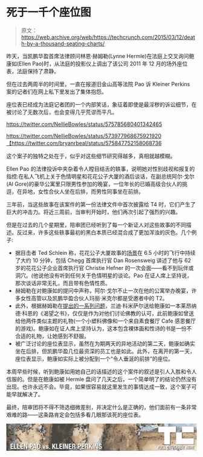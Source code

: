 # 死于一千个座位图 

> 原文：<https://web.archive.org/web/https://techcrunch.com/2015/03/12/death-by-a-thousand-seating-charts/>

昨天，当凯鹏华盈首席法律顾问林恩·赫姆勒(Lynne Hermle)在法庭上交叉询问鲍康如(Ellen Pao)时，从法庭的投影仪上调出了该公司 2011 年 12 月的场外座位表，法庭保持了肃静。

但在过去两周半的时间里，一直在报道旧金山高等法院 Pao 诉 Kleiner Perkins 案的记者们在网上私下里发出了集体抱怨。

座位表已经成为法庭记者团的一个内部笑话，象征着即使是最淫秽的诉讼细节，在被讨论了无数次后，也会变得几乎荒谬而平凡。

https://twitter.com/NellieBowles/status/575785680401342465

https://twitter.com/NellieBowles/status/573977968675921920【https://twitter.com/bryanrbeal/status/575847752158068736 

这个案子的独特之处在于，似乎对这些细节研究得越多，真相就越模糊。

Ellen Pao 的法律投诉中夹杂着令人瞠目结舌的轶事，说明她对性别歧视和报复的指控:在私人飞机上关于色情明星和花花公子大厦的酒后谈话，在副总统阿尔·戈尔(Al Gore)的豪华公寓里只限男性参加的晚宴，一位年长的已婚高级合伙人的挑逗，在异地，女性合伙人坐在后排，而男性同事坐在前排。

三年前，当这些故事在该案件的第一份法律文件中首次披露给 T4 时，它们产生了巨大的冲击力。将近三周前，当审判开始时，他们再次引起了强烈的兴趣。

但是在过去的几个星期里，陪审团已经听到了每一个新证人对这些故事的不同描述。反过来，许多这些轶事最初的黑白本质已经混合成了更加浑浊的灰色。几个例子:

*   据目击者 Ted Schlein 称，花花公子大厦故事的[场景](https://web.archive.org/web/20221005095000/http://recode.net/2015/02/27/a-performance-review-that-changed-dramatically-and-paos-400000-severance-package-pao-v-kleiner-perkins-trial/)在 6.5 小时的飞行中持续了大约 10 分钟，包括 Chegg 首席执行官 Dan Rosensweig 讲述了他与 62 岁的花花公子企业首席执行官 Christie Hefner 的一次会面——看不到玩伴或洞穴。(他说他没有听到任何关于色情明星的谈论。Pao 在证人席上坚持说，那次谈话非常无礼，而且带有色情性质。
*   赫姆勒在对鲍康如的提问中声称，阿尔·戈尔不止一次在他的公寓举办晚宴，许多女性高管以及凯鹏华盈合伙人玛丽·米克尔都是受邀者中的 T2。
*   此外，根据赫姆勒在[提出的一系列问题](https://web.archive.org/web/20221005095000/http://fortune.com/2015/03/11/kleiner-pao-sex-discrimination/)，兰迪·科米萨尔送给鲍康如一本莱昂纳德·科恩的《渴望之书》，仅仅是作为对他们讨论佛教的认可，此前鲍康如曾送给他两件类似主题的礼物(一个小塑料佛像和一个来自素食餐厅 Cafe 感恩餐厅的游戏)。鲍康如在证人席上坚持认为，这本包含裸体画和性诗的书是一份不合适的礼物，让她感到不舒服。
*   被广泛讨论的座位表显示，虽然在为期两天的异地活动的第二天，鲍康如确实坐在后排，但凯鹏华盈几位最资深的员工也是如此。此外，在离开的第一天，座位表显示，鲍康如实际上被分配到一个“令人垂涎的前排”的座位。

本周早些时候，听到鲍康如用她自己的话描述的这个案件的叙述是引人入胜和令人信服的。但是在鲍康如被 Hermle 盘问了几天之后，一个简单明了的结论仍然没有出现。也许永远不会。毕竟，如果很容易就这里发生的事情达成一致，这个案子可能早就解决了。

最终，陪审团将不得不筛选细微差别，并决定什么是正确的，他们面前有一条非常艰难的路——这条路肯定会包括多看几眼那该死的座位表。

[![](img/88845bdcf19bd6e03572fa691055265d.png)](https://web.archive.org/web/20221005095000/https://beta.techcrunch.com/topic/person/ellen-pao/)